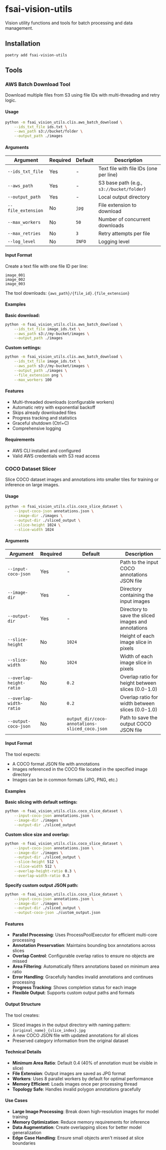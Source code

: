 # fsai-vision-utils

Vision utility functions and tools for batch processing and data management.

## Installation
```shell
poetry add fsai-vision-utils
```

## Tools

### AWS Batch Download Tool

Download multiple files from S3 using file IDs with multi-threading and retry logic.

#### Usage

```bash
python -m fsai_vision_utils.clis.aws_batch_download \
    --ids_txt_file ids.txt \
    --aws_path s3://bucket/folder \
    --output_path ./images
```

#### Arguments

| Argument | Required | Default | Description |
|----------|----------|---------|-------------|
| `--ids_txt_file` | Yes | - | Text file with file IDs (one per line) |
| `--aws_path` | Yes | - | S3 base path (e.g., `s3://bucket/folder`) |
| `--output_path` | Yes | - | Local output directory |
| `--file_extension` | No | `jpg` | File extension to download |
| `--max_workers` | No | `50` | Number of concurrent downloads |
| `--max_retries` | No | `3` | Retry attempts per file |
| `--log_level` | No | `INFO` | Logging level |

#### Input Format

Create a text file with one file ID per line:
```
image_001
image_002
image_003
```

The tool downloads: `{aws_path}/{file_id}.{file_extension}`

#### Examples

**Basic download:**
```bash
python -m fsai_vision_utils.clis.aws_batch_download \
    --ids_txt_file image_ids.txt \
    --aws_path s3://my-bucket/images \
    --output_path ./images
```

**Custom settings:**
```bash
python -m fsai_vision_utils.clis.aws_batch_download \
    --ids_txt_file image_ids.txt \
    --aws_path s3://my-bucket/images \
    --output_path ./images \
    --file_extension png \
    --max_workers 100
```

#### Features

- Multi-threaded downloads (configurable workers)
- Automatic retry with exponential backoff
- Skips already downloaded files
- Progress tracking and statistics
- Graceful shutdown (Ctrl+C)
- Comprehensive logging

#### Requirements

- AWS CLI installed and configured
- Valid AWS credentials with S3 read access

### COCO Dataset Slicer

Slice COCO dataset images and annotations into smaller tiles for training or inference on large images.

#### Usage

```bash
python -m fsai_vision_utils.clis.coco_slice_dataset \
    --input-coco-json annotations.json \
    --image-dir ./images \
    --output-dir ./sliced_output \
    --slice-height 1024 \
    --slice-width 1024
```

#### Arguments

| Argument | Required | Default | Description |
|----------|----------|---------|-------------|
| `--input-coco-json` | Yes | - | Path to the input COCO annotations JSON file |
| `--image-dir` | Yes | - | Directory containing the input images |
| `--output-dir` | Yes | - | Directory to save the sliced images and annotations |
| `--slice-height` | No | `1024` | Height of each image slice in pixels |
| `--slice-width` | No | `1024` | Width of each image slice in pixels |
| `--overlap-height-ratio` | No | `0.2` | Overlap ratio for height between slices (0.0-1.0) |
| `--overlap-width-ratio` | No | `0.2` | Overlap ratio for width between slices (0.0-1.0) |
| `--output-coco-json` | No | `output_dir/coco-annotations-sliced_coco.json` | Path to save the output COCO JSON file |

#### Input Format

The tool expects:
- A COCO format JSON file with annotations
- Images referenced in the COCO file located in the specified image directory
- Images can be in common formats (JPG, PNG, etc.)

#### Examples

**Basic slicing with default settings:**
```bash
python -m fsai_vision_utils.clis.coco_slice_dataset \
    --input-coco-json annotations.json \
    --image-dir ./images \
    --output-dir ./sliced_output
```

**Custom slice size and overlap:**
```bash
python -m fsai_vision_utils.clis.coco_slice_dataset \
    --input-coco-json annotations.json \
    --image-dir ./images \
    --output-dir ./sliced_output \
    --slice-height 512 \
    --slice-width 512 \
    --overlap-height-ratio 0.3 \
    --overlap-width-ratio 0.3
```

**Specify custom output JSON path:**
```bash
python -m fsai_vision_utils.clis.coco_slice_dataset \
    --input-coco-json annotations.json \
    --image-dir ./images \
    --output-dir ./sliced_output \
    --output-coco-json ./custom_output.json
```

#### Features

- **Parallel Processing**: Uses ProcessPoolExecutor for efficient multi-core processing
- **Annotation Preservation**: Maintains bounding box annotations across slices
- **Overlap Control**: Configurable overlap ratios to ensure no objects are missed
- **Area Filtering**: Automatically filters annotations based on minimum area ratio
- **Error Handling**: Gracefully handles invalid annotations and continues processing
- **Progress Tracking**: Shows completion status for each image
- **Flexible Output**: Supports custom output paths and formats

#### Output Structure

The tool creates:
- Sliced images in the output directory with naming pattern: `{original_name}_{slice_index}.jpg`
- A new COCO JSON file with updated annotations for all slices
- Preserved category information from the original dataset

#### Technical Details

- **Minimum Area Ratio**: Default 0.4 (40% of annotation must be visible in slice)
- **File Extension**: Output images are saved as JPG format
- **Workers**: Uses 8 parallel workers by default for optimal performance
- **Memory Efficient**: Loads images once per processing thread
- **Topology Safe**: Handles invalid polygon annotations gracefully

#### Use Cases

- **Large Image Processing**: Break down high-resolution images for model training
- **Memory Optimization**: Reduce memory requirements for inference
- **Data Augmentation**: Create overlapping slices for better model generalization
- **Edge Case Handling**: Ensure small objects aren't missed at slice boundaries